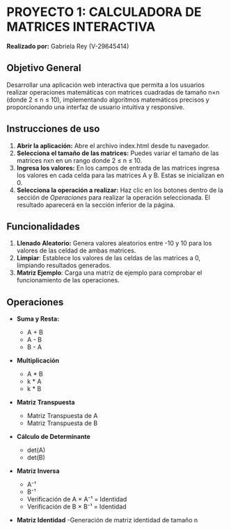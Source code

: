 # **PROYECTO 1: CALCULADORA DE MATRICES INTERACTIVA**

**Realizado por:** Gabriela Rey (V-29645414)

## **Objetivo General**
Desarrollar una aplicación web interactiva que permita a los usuarios realizar operaciones matemáticas con matrices cuadradas de tamaño n×n (donde 2 ≤ n ≤ 10), implementando algoritmos matemáticos precisos y proporcionando una interfaz de usuario intuitiva y responsive.

## **Instrucciones de uso**
1. **Abrir la aplicación:** Abre el archivo index.html desde tu navegador.
2. **Selecciona el tamaño de las matrices:** Puedes variar el tamaño de las matrices nxn en un rango donde 2 ≤ n ≤ 10.
3. **Ingresa los valores:** En los campos de entrada de las matrices ingresa los valores en cada celda para las matrices A y B. Estas se inicializan en 0.
4. **Selecciona la operación a realizar:** Haz clic en los botones dentro de la sección de *Operaciones* para realizar la operación seleccionada. El resultado aparecerá en la sección inferior de la página.

## **Funcionalidades**
1. **Llenado Aleatorio:** Genera valores aleatorios entre -10 y 10 para los valores de las celdad de ambas matrices.
2. **Limpiar**: Establece los valores de las celdas de las matrices a 0, limpiando resultados generados.
3. **Matriz Ejemplo**: Carga una matriz de ejemplo para comprobar el funcionamiento de las operaciones.

## **Operaciones**
- **Suma y Resta:**
    - A + B
    - A - B
    - B - A

- **Multiplicación**
    - A * B
    - k * A 
    - k * B

- **Matriz Transpuesta**
    - Matriz Transpuesta de A
    - Matriz Transpuesta de B

- **Cálculo de Determinante**
    - det(A)
    - det(B)

- **Matriz Inversa**
    - A⁻¹
    - B⁻¹
    - Verificación de A × A⁻¹ = Identidad
    - Verificación de B × B⁻¹ = Identidad

- **Matriz Identidad**
    -Generación de matriz identidad de tamaño n


    